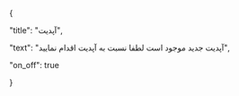 {

  "title": "آپدیت",

  "text": "آپدیت جدید موجود است لطفا نسبت به آپدیت اقدام نمایید",

  "on_off": true

}
